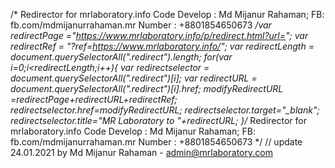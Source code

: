 /*
Redirector for mrlaboratory.info
Code Develop : Md Mijanur Rahaman;
FB: fb.com/mdmijanurrahaman.mr
Number : +8801854650673
*/var redirectPage ="https://www.mrlaboratory.info/p/redirect.html?url=";
var redirectRef = "?ref=https://www.mrlaboratory.info/";
var redirectLength = document.querySelectorAll(".redirect").length;
for(var i=0;i<redirectLength;i++){
var redirectselector = document.querySelectorAll(".redirect")[i];
var redirectURL = document.querySelectorAll(".redirect")[i].href;
modifyRedirectURL =redirectPage+redirectURL+redirectRef;
redirectselector.href=modifyRedirectURL;
redirectselector.target="_blank";
redirectselector.title="MR Laboratory to "+redirectURL;
}/*
Redirector for mrlaboratory.info
Code Develop : Md Mijanur Rahaman;
FB: fb.com/mdmijanurrahaman.mr
Number : +8801854650673
*/
// update 24.01.2021 by Md Mijanur Rahaman - admin@mrlaboratory.com
